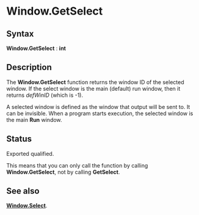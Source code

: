 
# Window.GetSelect

## Syntax
**Window.GetSelect** : **int**

## Description
The **Window.GetSelect** function returns the window ID of the selected window. If the select window is the main (default) run window, then it returns _defWinID_ (which is -1).

A selected window is defined as the window that output will be sent to. It can be invisible. When a program starts execution, the selected window is the main **Run** window.


## Status
Exported qualified.

This means that you can only call the function by calling **Window.GetSelect**, not by calling **GetSelect**.


## See also
**[Window.Select](window_select.html)**.

